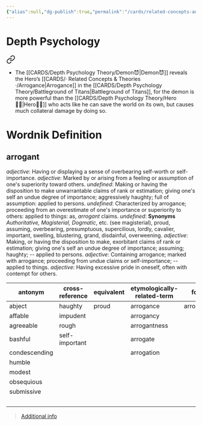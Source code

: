 ```yaml
---
{"alias":null,"dg-publish":true,"permalink":"/cards/related-concepts-and-theories/arrogance/","dgPassFrontmatter":true,"created":"2023-05-03T00:10:33.196+02:00","updated":"2023-05-03T00:13:46.326+02:00"}
---
```


# Depth Psychology 

<div class="transclusion internal-embed is-loaded"><a class="markdown-embed-link" href="/cards/depth-psychology-theory/hero/#2f8856" aria-label="Open link"><svg xmlns="http://www.w3.org/2000/svg" width="24" height="24" viewBox="0 0 24 24" fill="none" stroke="currentColor" stroke-width="2" stroke-linecap="round" stroke-linejoin="round" class="svg-icon lucide-link"><path d="M10 13a5 5 0 0 0 7.54.54l3-3a5 5 0 0 0-7.07-7.07l-1.72 1.71"></path><path d="M14 11a5 5 0 0 0-7.54-.54l-3 3a5 5 0 0 0 7.07 7.07l1.71-1.71"></path></svg></a><div class="markdown-embed">



- The [[CARDS/Depth Psychology Theory/Demon😈\|Demon😈]] reveals the Hero’s [[CARDS/· Related Concepts & Theories ·/Arrogance\|Arrogance]] in the [[CARDS/Depth Psychology Theory/Battleground of Titans\|Battleground of Titans]], for the demon is more powerful than the [[CARDS/Depth Psychology Theory/Hero🦸‍♂️\|Hero🦸‍♂️]] who acts like he can save the world on its own, but causes much collateral damage by doing so. 

</div></div>


# Wordnik Definition
## arrogant
*adjective*: Having or displaying a sense of overbearing self-worth or self-importance.
*adjective*: Marked by or arising from a feeling or assumption of one's superiority toward others.
*undefined*: Making or having the disposition to make unwarrantable claims of rank or estimation; giving one's self an undue degree of importance; aggressively haughty; full of assumption: applied to persons.
*undefined*: Characterized by arrogance; proceeding from an overestimate of one's importance or superiority to others: applied to things: as, <em>arrogant</em> claims.
*undefined*: <strong>Synonyms</strong> <em>Authoritative, Magisterial, Dogmatic</em>, etc. (see <internalXref urlencoded="magisterial">magisterial</internalXref>), proud, assuming, overbearing, presumptuous, supercilious, lordly, cavalier, important, swelling, blustering, grand, disdainful, overweening.
*adjective*: Making, or having the disposition to make, exorbitant claims of rank or estimation; giving one's self an undue degree of importance; assuming; haughty; -- applied to persons.
*adjective*: Containing arrogance; marked with arrogance; proceeding from undue claims or self-importance; -- applied to things.
*adjective*: Having <xref>excessive</xref> <xref>pride</xref> in oneself, often with <xref>contempt</xref> for others.

| antonym |cross-reference |equivalent |etymologically-related-term |form |same-context |synonym |
| --- | --- | --- | --- | --- | --- | --- |
| abject | haughty | proud | arrogance | arrogantly | confident | absolute |
| affable | impudent |  | arrogancy |  | cynical | absolutist |
| agreeable | rough |  | arrogantness |  | greedy | absolutistic |
| bashful | self-important |  | arrogate |  | haughty | affected |
| condescending |  |  | arrogation |  | ignorant | arbitrary |
| humble |  |  |  |  | imperious | aristocratic |
| modest |  |  |  |  | insolent | artificial |
| obsequious |  |  |  |  | lazy | assuming |
| submissive |  |  |  |  | selfish | assuming |
|  |  |  |  |  | stubborn | assumptive |

> [Additional info](https://www.wordnik.com/words/arrogant)